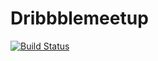 # Dribbblemeetup

[![Build Status][build]][build-link]

[build]: https://travis-ci.org/ASundiev/Dribbblemeetup.svg?branch=master
[build-link]: https://travis-ci.org/ASundiev/Dribbblemeetup
